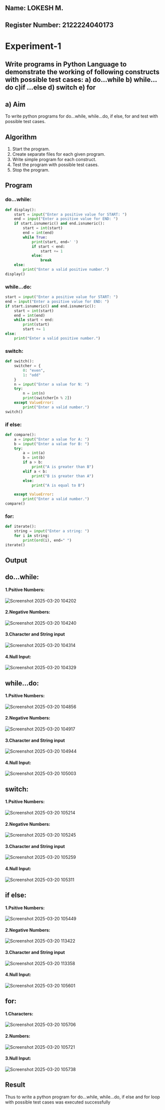 ## Name: LOKESH M.
## Register Number: 2122224040173

# Experiment-1
##  Write programs in Python Language to demonstrate the working of following constructs with possible test cases: a) do…while b) while…do c)if …else d) switch e) for

## a) Aim
To write python programs for do…while, while...do, if else, for and test with possible test cases.

## Algorithm
1.	Start the program.
2. Create separate files for each given program.
3. Write simple program for each construct.
4. Test the program with possible test cases.
5. Stop the program. 

## Program
### do...while:
```python
def display():
    start = input("Enter a positive value for START: ")
    end = input("Enter a positive value for END: ")
    if start.isnumeric() and end.isnumeric():
        start = int(start)
        end = int(end)
        while True:
            print(start, end=' ')
            if start < end:
                start += 1
            else:
                break
    else:
        print("Enter a valid positive number.")
display()
```
### while...do:
```python
start = input("Enter a positive value for START: ") 
end = input("Enter a positive value for END: ") 
if start.isnumeric() and end.isnumeric():
    start = int(start)
    end = int(end)
    while start < end:
        print(start)
        start += 1
else:
    print("Enter a valid positive number.")
```
### switch:
```python
def switch():
    switcher = {
        0: "even",
        1: "odd"
    }
    n = input("Enter a value for N: ")  
    try:
        n = int(n)
        print(switcher[n % 2])
    except ValueError:
        print("Enter a valid number.")
switch()
```
### if else:
```python
def compare():
    a = input("Enter a value for A: ")
    b = input("Enter a value for B: ")
    try:
        a = int(a)
        b = int(b)
        if a > b:
            print("A is greater than B")
        elif a < b:
            print("B is greater than A")
        else:
            print("A is equal to B")
    
    except ValueError:
        print("Enter a valid number.")
compare()
```
### for:
```python
def iterate():
    string = input("Enter a string: ")  
    for i in string:
        print(ord(i), end=" ")
iterate()
```


## Output
## do...while:
#### 1.Psitive Numbers:
![Screenshot 2025-03-20 104202](https://github.com/user-attachments/assets/a574caeb-1acf-4d19-9c48-b1e8fbbd3ff3)
#### 2.Negative Numbers:
![Screenshot 2025-03-20 104240](https://github.com/user-attachments/assets/b97f052c-db85-42da-8898-3982bc38e49d)
#### 3.Character and String input
![Screenshot 2025-03-20 104314](https://github.com/user-attachments/assets/b353e6a0-59a8-4706-9a55-535805ea886a)
#### 4.Null Input:
![Screenshot 2025-03-20 104329](https://github.com/user-attachments/assets/93d0a4ad-7936-4c89-8fd7-90cd44ba8d00)

## while...do:
#### 1.Psitive Numbers:
![Screenshot 2025-03-20 104856](https://github.com/user-attachments/assets/023dba3b-63a3-4697-afa7-ee45cc687bf6)

#### 2.Negative Numbers:
![Screenshot 2025-03-20 104917](https://github.com/user-attachments/assets/22122ab8-d7b2-4ff2-9a46-d275967c4b70)


#### 3.Character and String input
![Screenshot 2025-03-20 104944](https://github.com/user-attachments/assets/3128c2e7-93eb-41a2-a4c6-e036ffd9fc2d)


#### 4.Null Input:
![Screenshot 2025-03-20 105003](https://github.com/user-attachments/assets/a7456b43-0c92-4dd2-939c-660b6e412a67)


## switch:
#### 1.Psitive Numbers:
![Screenshot 2025-03-20 105214](https://github.com/user-attachments/assets/3b44a29c-3060-474c-8ab3-3d10ffe40646)

#### 2.Negative Numbers:
![Screenshot 2025-03-20 105245](https://github.com/user-attachments/assets/e95f2ad4-26cb-4a26-832a-9632ea5c109b)


#### 3.Character and String input
![Screenshot 2025-03-20 105259](https://github.com/user-attachments/assets/9a71af29-f8cd-47e1-9310-8885bddd14e2)

#### 4.Null Input:
![Screenshot 2025-03-20 105311](https://github.com/user-attachments/assets/17c934d3-3bec-4557-926c-f400fc4c73b8)



## if else:
#### 1.Psitive Numbers:
![Screenshot 2025-03-20 105449](https://github.com/user-attachments/assets/475174da-de28-460e-a3fa-b94155477fd0)

#### 2.Negative Numbers:
![Screenshot 2025-03-20 113422](https://github.com/user-attachments/assets/e0b03acd-17df-4048-a27a-ed8b27fa3076)

#### 3.Character and String input
![Screenshot 2025-03-20 113358](https://github.com/user-attachments/assets/4d7240c3-e0b8-439c-9efa-d4c73c720418)

#### 4.Null Input:
![Screenshot 2025-03-20 105601](https://github.com/user-attachments/assets/e47ada0c-4c25-4750-9360-e16eb6294fe8)


## for:
#### 1.Characters:
![Screenshot 2025-03-20 105706](https://github.com/user-attachments/assets/fc34ec05-6d98-40b8-8551-4bb8c867131b)

#### 2.Numbers:
![Screenshot 2025-03-20 105721](https://github.com/user-attachments/assets/5d2913c6-65e9-4dda-8ce6-f2bafb49e7fe)

#### 3.Null Input:
![Screenshot 2025-03-20 105738](https://github.com/user-attachments/assets/85d2e9ef-37be-47cf-a4d6-3e788dd466a9)



## Result
Thus to write a python program for do…while, while...do, if else and for loop with possible test cases was executed successfully
